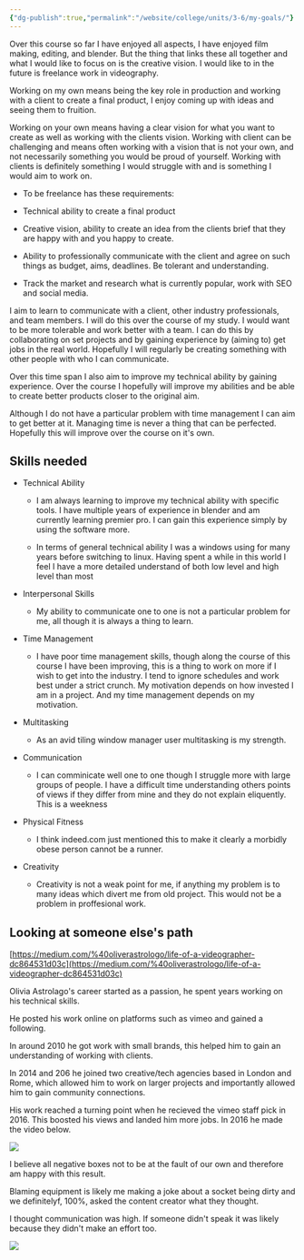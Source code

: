 ```yaml
---
{"dg-publish":true,"permalink":"/website/college/units/3-6/my-goals/"}
---
```


Over this course so far I have enjoyed all aspects, I have enjoyed film making, editing, and blender. But the thing that links these all together and what I would like to focus on is the creative vision. I would like to in the future is freelance work in videography.

Working on my own means being the key role in production and working with a client to create a final product, I enjoy coming up with ideas and seeing them to fruition.

Working on your own means having a clear vision for what you want to create as well as working with the clients vision. Working with client can be challenging and means often working with a vision that is not your own, and not necessarily something you would be proud of yourself. Working with clients is definitely something I would struggle with and is something I would aim to work on.

- To be freelance has these requirements:
    
- Technical ability to create a final product
    
- Creative vision, ability to create an idea from the clients brief that they are happy with and you happy to create.
    
- Ability to professionally communicate with the client and agree on such things as budget, aims, deadlines. Be tolerant and understanding.
    
- Track the market and research what is currently popular, work with SEO and social media.
    

I aim to learn to communicate with a client, other industry professionals, and team members. I will do this over the course of my study. I would want to be more tolerable and work better with a team. I can do this by collaborating on set projects and by gaining experience by (aiming to) get jobs in the real world. Hopefully I will regularly be creating something with other people with who I can communicate.

Over this time span I also aim to improve my technical ability by gaining experience. Over the course I hopefully will improve my abilities and be able to create better products closer to the original aim.

Although I do not have a particular problem with time management I can aim to get better at it. Managing time is never a thing that can be perfected. Hopefully this will improve over the course on it's own.

## Skills needed

- Technical Ability
    
    - I am always learning to improve my technical ability with specific tools. I have multiple years of experience in blender and am currently learning premier pro. I can gain this experience simply by using the software more.
        
    - In terms of general technical ability I was a windows using for many years before switching to linux. Having spent a while in this world I feel I have a more detailed understand of both low level and high level than most
        
- Interpersonal Skills
    
    - My ability to communicate one to one is not a particular problem for me, all though it is always a thing to learn.
        
- Time Management
    
    - I have poor time management skills, though along the course of this course I have been improving, this is a thing to work on more if I wish to get into the industry. I tend to ignore schedules and work best under a strict crunch. My motivation depends on how invested I am in a project. And my time management depends on my motivation.
        
- Multitasking
    
    - As an avid tiling window manager user multitasking is my strength.
        
- Communication
    
    - I can comminicate well one to one though I struggle more with large groups of people. I have a difficult time understanding others points of views if they differ from mine and they do not explain eliquently. This is a weekness
        
- Physical Fitness
    
    - I think indeed.com just mentioned this to make it clearly a morbidly obese person cannot be a runner.
        
- Creativity
    
    - Creativity is not a weak point for me, if anything my problem is to many ideas which divert me from old project. This would not be a problem in proffesional work.
        

## Looking at someone else's path

[https://medium.com/%40oliverastrologo/life-of-a-videographer-dc864531d03c](https://medium.com/%40oliverastrologo/life-of-a-videographer-dc864531d03c)

Olivia Astrolago's career started as a passion, he spent years working on his technical skills.

He posted his work online on platforms such as vimeo and gained a following.

In around 2010 he got work with small brands, this helped him to gain an understanding of working with clients.

In 2014 and 206 he joined two creative/tech agencies based in London and Rome, which allowed him to work on larger projects and importantly allowed him to gain community connections.

His work reached a turning point when he recieved the vimeo staff pick in 2016. This boosted his views and landed him more jobs. In 2016 he made the video below.

![](https://lh6.googleusercontent.com/4GvHNgZLQ7I3QY_hqo1AvA2zxS6i6u5ao5TlzpXQdJJhtOd2aND91rzx2COKiIDMjy1I9Q2tP-4ZEMmymMiUfcM)

I believe all negative boxes not to be at the fault of our own and therefore am happy with this result.

Blaming equipment is likely me making a joke about a socket being dirty and we definitelyf, 100%, asked the content creator what they thought.

I thought communication was high. If someone didn't speak it was likely because they didn't make an effort too.

![](https://lh5.googleusercontent.com/ckr-4NM-RObTzHEUmpd69TkTvg7ZnHyj-ZhMFZkrg7HS_5WBUfeom_HHMp32M1e-YhaxaM3_W7ThSGpqsJ7l8_k)